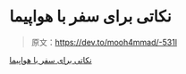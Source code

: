 # نکاتی برای سفر با هواپیما

> 原文：<https://dev.to/mooh4mmad/-531l>

[نکاتی برای سفر با هواپیما](https://tarikhema.org/travel/41457/%d9%86%da%a9%d8%a7%d8%aa-%d8%b3%d9%81%d8%b1-%d8%a8%d8%a7-%d9%87%d9%88%d8%a7%d9%be%db%8c%d9%85%d8%a7/)